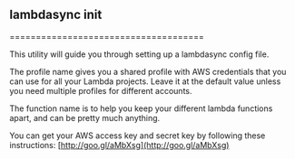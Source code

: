 ## lambdasync init
=====================================

This utility will guide you through setting up a lambdasync config file.

The profile name gives you a shared profile with AWS credentials that you can use for all your Lambda projects. Leave it at the default value unless you need multiple profiles for different accounts.

The function name is to help you keep your different lambda functions apart, and can be pretty much anything.

You can get your AWS access key and secret key by following these instructions: [http://goo.gl/aMbXsg](http://goo.gl/aMbXsg)
